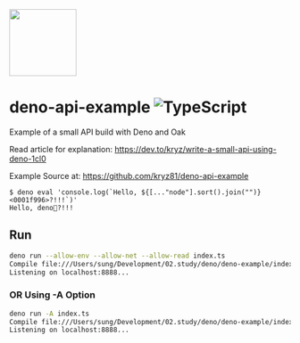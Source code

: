 
<img src="https://kirlovon.github.io/Deno-Logo/Exported/SVG/Deno-Blue-1.svg" width="120" height="120">


# deno-api-example   ![TypeScript](https://badges.frapsoft.com/typescript/version/typescript-next.svg?v=101)

Example of a small API build with Deno and Oak

Read article for explanation: https://dev.to/kryz/write-a-small-api-using-deno-1cl0

Example Source at: https://github.com/kryz81/deno-api-example

```
$ deno eval 'console.log(`Hello, ${[..."node"].sort().join("")}<0001f996>?!!!`)'
Hello, deno🦖?!!!
```

## Run

```bash
deno run --allow-env --allow-net --allow-read index.ts
Compile file:///Users/sung/Development/02.study/deno/deno-example/index.ts
Listening on localhost:8888...
```

### OR Using -A Option

```bash
deno run -A index.ts
Compile file:///Users/sung/Development/02.study/deno/deno-example/index.ts
Listening on localhost:8888...
```
